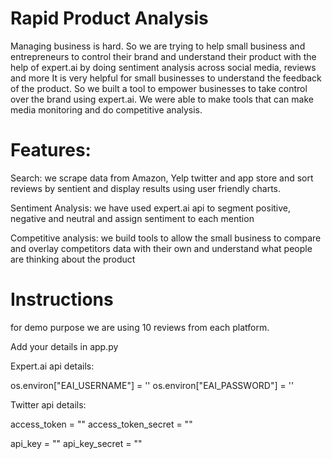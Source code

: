 # Rapid Product Analysis

Managing business is hard. So we are trying to help small business and entrepreneurs to control their brand and understand their product with the help of expert.ai by doing sentiment analysis across social media, reviews and more It is very helpful for small businesses to understand the feedback of the product. So we built a tool to empower businesses to take control over the brand using expert.ai. We were able to make tools that can make media monitoring and do competitive analysis.

# Features:
Search: we scrape data from Amazon, Yelp twitter and app store and sort reviews by sentient and display results using user friendly charts.

Sentiment Analysis: we have used expert.ai api to segment positive, negative and neutral and assign sentiment to each mention

Competitive analysis: we build tools to allow the small business to compare and overlay competitors data with their own and understand what people are thinking about the product

# Instructions

for demo purpose we are using 10 reviews from each platform.

Add your details in app.py

Expert.ai api details:

os.environ["EAI_USERNAME"] = ''
os.environ["EAI_PASSWORD"] = ''

Twitter api details:

access_token = ""
access_token_secret = ""

api_key = ""
api_key_secret = ""
